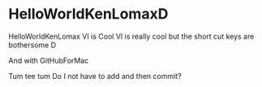 # HelloWorldKenLomaxD
HelloWorldKenLomax
VI is Cool
VI is really cool but the short cut keys are bothersome
D


And with GitHubForMac

Tum tee tum
Do I not have to add and then commit?